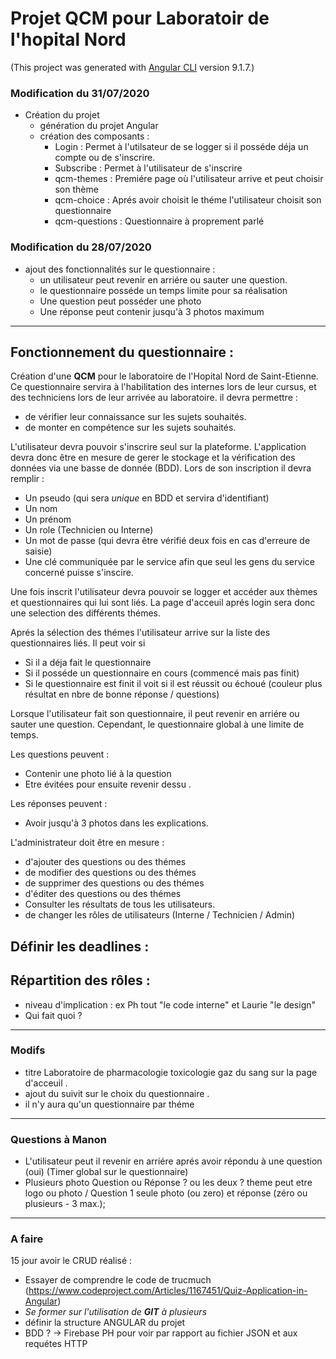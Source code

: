# Projet QCM pour Laboratoir de l'hopital Nord 
(This project was generated with [Angular CLI](https://github.com/angular/angular-cli) version 9.1.7.)

### Modification du 31/07/2020
* Création du projet
  * génération du projet Angular
  * création des composants :
      * Login : Permet à l'utilsateur de se logger si il posséde déja un compte ou de s'inscrire.
      * Subscribe : Permet à l'utilisateur de s'inscrire
      * qcm-themes : Premiére page où l'utilisateur arrive et peut choisir son thème
      * qcm-choice : Aprés avoir choisit le théme l'utilisateur choisit son questionnaire
      * qcm-questions : Questionnaire à proprement parlé 
      


### Modification du 28/07/2020

* ajout des fonctionnalités sur le questionnaire : 
    * un utilisateur peut revenir en arriére ou sauter une question.
    * le questionnaire posséde un temps limite pour sa réalisation
    * Une question peut posséder une photo
    * Une réponse peut contenir jusqu'à 3 photos maximum

---


## Fonctionnement du questionnaire :

Création d'une **QCM** pour le laboratoire de l'Hopital Nord de Saint-Etienne. Ce questionnaire servira à l'habilitation des internes lors de leur cursus, et des techniciens lors de leur arrivée au laboratoire. il devra permettre :

- de vérifier leur connaissance sur les sujets souhaités.
- de monter en compétence sur les sujets souhaités.

L'utilisateur devra pouvoir s'inscrire seul sur la plateforme. L'application devra donc être en mesure de gerer le stockage et la vérification des données via une basse de donnée (BDD). Lors de son inscription il devra remplir :

- Un pseudo (qui sera _unique_ en BDD et servira d'identifiant)
- Un nom
- Un prénom
- Un role (Technicien ou Interne)
- Un mot de passe (qui devra être vérifié deux fois en cas d'erreure de saisie)
- Une clé communiquée par le service afin que seul les gens du service concerné puisse s'inscire.

Une fois inscrit l'utilisateur devra pouvoir se logger et accéder aux thèmes et questionnaires qui lui sont liés. La page d'acceuil aprés login sera donc une selection des différents thémes.

Aprés la sélection des thémes l'utilisateur arrive sur la liste des questionnaires liés. Il peut voir si

- Si il a déja fait le questionnaire
- Si il posséde un questionnaire en cours (commencé mais pas finit)
- Si le questionnaire est finit il voit si il est réussit ou échoué (couleur plus résultat en nbre de bonne réponse / questions)

Lorsque l'utilisateur fait son questionnaire, il peut revenir en arriére ou sauter une question. Cependant, le questionnaire global à une limite de temps.

Les questions peuvent : 
* Contenir une photo lié à la question
* Etre évitées pour ensuite revenir dessu . 

Les réponses peuvent : 
* Avoir jusqu'à 3 photos dans les explications. 

L'administrateur doit être en mesure :

- d'ajouter des questions ou des thémes
- de modifier des questions ou des thémes
- de supprimer des questions ou des thémes
- d'éditer des questions ou des thémes
- Consulter les résultats de tous les utilisateurs.
- de changer les rôles de utilisateurs (Interne / Technicien / Admin)

## Définir les deadlines :

## Répartition des rôles :

- niveau d'implication : ex Ph tout "le code interne" et Laurie "le design"
- Qui fait quoi ?

---

### Modifs

- titre Laboratoire de pharmacologie toxicologie gaz du sang sur la page d'acceuil .
- ajout du suivit sur le choix du questionnaire .
- il n'y aura qu'un questionnaire par théme

---

### Questions à Manon

- L'utilisateur peut il revenir en arriére aprés avoir répondu à une question (oui) (Timer global sur le questionnaire)
- Plusieurs photo Question ou Réponse ? ou les deux ? theme peut etre logo ou photo / Question 1 seule photo (ou zero) et réponse (zéro ou plusieurs - 3 max.);

---

### A faire

15 jour avoir le CRUD réalisé :

- Essayer de comprendre le code de trucmuch (https://www.codeproject.com/Articles/1167451/Quiz-Application-in-Angular)
- _Se former sur l'utilisation de **GIT** à plusieurs_
- définir la structure ANGULAR du projet
- BDD ? -> Firebase PH pour voir par rapport au fichier JSON et aux requétes HTTP
